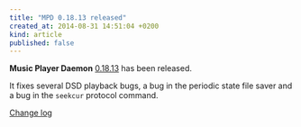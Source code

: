 ```yaml
---
title: "MPD 0.18.13 released"
created_at: 2014-08-31 14:51:04 +0200
kind: article
published: false
---
```


**Music Player Daemon** [0.18.13](/download/mpd/0.18/mpd-0.18.13.tar.xz)
has been released.

It fixes several DSD playback bugs, a bug in the periodic state file
saver and a bug in the `seekcur` protocol command.

[Change log](http://git.musicpd.org/cgit/master/mpd.git/plain/NEWS?h=v0.18.13)
